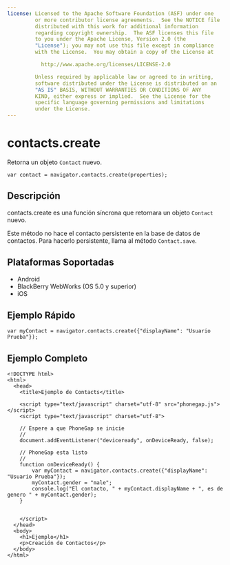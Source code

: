 ```yaml
---
license: Licensed to the Apache Software Foundation (ASF) under one
         or more contributor license agreements.  See the NOTICE file
         distributed with this work for additional information
         regarding copyright ownership.  The ASF licenses this file
         to you under the Apache License, Version 2.0 (the
         "License"); you may not use this file except in compliance
         with the License.  You may obtain a copy of the License at

           http://www.apache.org/licenses/LICENSE-2.0

         Unless required by applicable law or agreed to in writing,
         software distributed under the License is distributed on an
         "AS IS" BASIS, WITHOUT WARRANTIES OR CONDITIONS OF ANY
         KIND, either express or implied.  See the License for the
         specific language governing permissions and limitations
         under the License.
---
```


contacts.create
===============

Retorna un objeto `Contact` nuevo.

    var contact = navigator.contacts.create(properties);

Descripción
-----------

contacts.create es una función síncrona que retornara un objeto `Contact` nuevo.

Este método no hace el contacto persistente en la base de datos de contactos. Para hacerlo persistente, llama al método `Contact.save`.

Plataformas Soportadas
----------------------

- Android
- BlackBerry WebWorks (OS 5.0 y superior)
- iOS

Ejemplo Rápido
-------------

    var myContact = navigator.contacts.create({"displayName": "Usuario Prueba"});

Ejemplo Completo
----------------

    <!DOCTYPE html>
    <html>
      <head>
        <title>Ejemplo de Contacts</title>

        <script type="text/javascript" charset="utf-8" src="phonegap.js"></script>
        <script type="text/javascript" charset="utf-8">

        // Espere a que PhoneGap se inicie
        //
        document.addEventListener("deviceready", onDeviceReady, false);

        // PhoneGap esta listo
        //
        function onDeviceReady() {
			var myContact = navigator.contacts.create({"displayName": "Usuario Prueba"});
			myContact.gender = "male";
			console.log("El contacto, " + myContact.displayName + ", es de genero " + myContact.gender);
        }
    

        </script>
      </head>
      <body>
        <h1>Ejemplo</h1>
        <p>Creación de Contactos</p>
      </body>
    </html>
